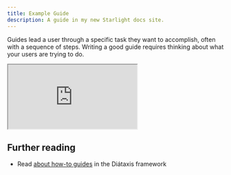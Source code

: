 ```yaml
---
title: Example Guide
description: A guide in my new Starlight docs site.
---
```


Guides lead a user through a specific task they want to accomplish, often with a sequence of steps.
Writing a good guide requires thinking about what your users are trying to do.

 <iframe
  src="http://localhost:6060/?path=/docs/example-button--docs/iframe.html?id=shadowboxcta--docs&viewMode=docs&shortcuts=false&singleStory=true"
></iframe>

## Further reading

- Read [about how-to guides](https://diataxis.fr/how-to-guides/) in the Diátaxis framework
